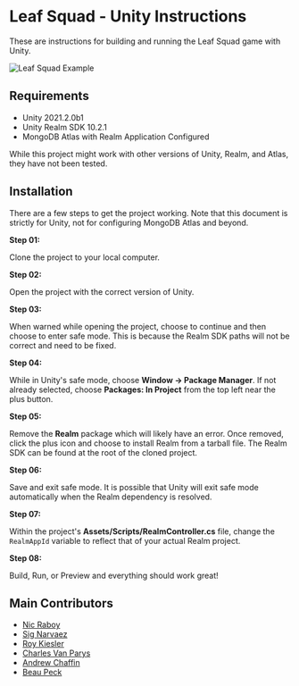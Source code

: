 # Leaf Squad - Unity Instructions

These are instructions for building and running the Leaf Squad game with Unity.

![Leaf Squad Example](example.gif "Leaf Squad Example")

## Requirements

- Unity 2021.2.0b1
- Unity Realm SDK 10.2.1
- MongoDB Atlas with Realm Application Configured

While this project might work with other versions of Unity, Realm, and Atlas, they have not been tested.

## Installation

There are a few steps to get the project working. Note that this document is strictly for Unity, not for configuring MongoDB Atlas and beyond.

**Step 01:**

Clone the project to your local computer.

**Step 02:**

Open the project with the correct version of Unity.

**Step 03:**

When warned while opening the project, choose to continue and then choose to enter safe mode. This is because the Realm SDK paths will not be correct and need to be fixed.

**Step 04:**

While in Unity's safe mode, choose **Window -> Package Manager**. If not already selected, choose **Packages: In Project** from the top left near the plus button. 

**Step 05:**

Remove the **Realm** package which will likely have an error. Once removed, click the plus icon and choose to install Realm from a tarball file. The Realm SDK can be found at the root of the cloned project.

**Step 06:**

Save and exit safe mode. It is possible that Unity will exit safe mode automatically when the Realm dependency is resolved.

**Step 07:**

Within the project's **Assets/Scripts/RealmController.cs** file, change the `RealmAppId` variable to reflect that of your actual Realm project.

**Step 08:**

Build, Run, or Preview and everything should work great!

## Main Contributors

- [Nic Raboy](https://www.nraboy.com)
- [Sig Narvaez](#)
- [Roy Kiesler](#)
- [Charles Van Parys](#)
- [Andrew Chaffin](#)
- [Beau Peck](#)